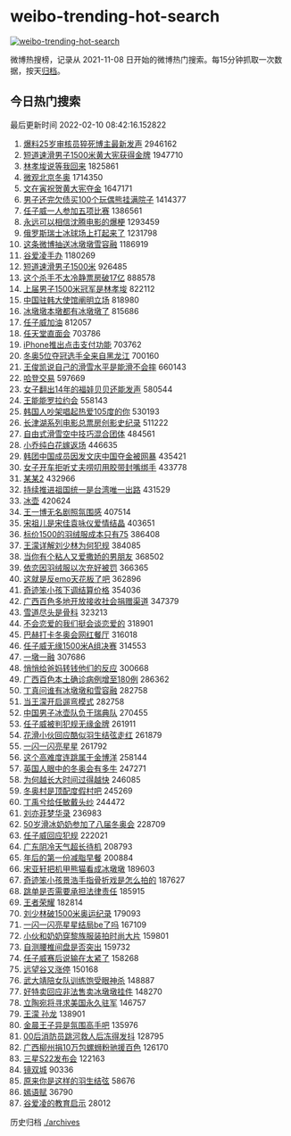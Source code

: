 # weibo-trending-hot-search

[![weibo-trending-hot-search](https://github.com/ameizi/weibo-trending-hot-search/actions/workflows/ci.yml/badge.svg)](https://github.com/ameizi/weibo-trending-hot-search/actions/workflows/ci.yml)

微博热搜榜，记录从 2021-11-08 日开始的微博热门搜索。每15分钟抓取一次数据，按天[归档](./archives)。

## 今日热门搜索

<!-- BEGIN --> 
最后更新时间 2022-02-10 08:42:16.152822 
1. [爆料25岁审核员猝死博主最新发声](https://s.weibo.com/weibo?q=%23%E7%88%86%E6%96%9925%E5%B2%81%E5%AE%A1%E6%A0%B8%E5%91%98%E7%8C%9D%E6%AD%BB%E5%8D%9A%E4%B8%BB%E6%9C%80%E6%96%B0%E5%8F%91%E5%A3%B0%23&Refer=top) 2946162
1. [短道速滑男子1500米黄大宪获得金牌](https://s.weibo.com/weibo?q=%23%E7%9F%AD%E9%81%93%E9%80%9F%E6%BB%91%E7%94%B7%E5%AD%901500%E7%B1%B3%E9%BB%84%E5%A4%A7%E5%AE%AA%E8%8E%B7%E5%BE%97%E9%87%91%E7%89%8C%23&Refer=top) 1947710
1. [林孝埈说等我回来](https://s.weibo.com/weibo?q=%E6%9E%97%E5%AD%9D%E5%9F%88%E8%AF%B4%E7%AD%89%E6%88%91%E5%9B%9E%E6%9D%A5&Refer=top) 1825861
1. [微观北京冬奥](https://s.weibo.com/weibo?q=%23%E5%BE%AE%E8%A7%82%E5%8C%97%E4%BA%AC%E5%86%AC%E5%A5%A5%23&Refer=top) 1714350
1. [文在寅祝贺黄大宪夺金](https://s.weibo.com/weibo?q=%23%E6%96%87%E5%9C%A8%E5%AF%85%E7%A5%9D%E8%B4%BA%E9%BB%84%E5%A4%A7%E5%AE%AA%E5%A4%BA%E9%87%91%23&Refer=top) 1647171
1. [男子还完欠债买100个玩偶熊挂满院子](https://s.weibo.com/weibo?q=%23%E7%94%B7%E5%AD%90%E8%BF%98%E5%AE%8C%E6%AC%A0%E5%80%BA%E4%B9%B0100%E4%B8%AA%E7%8E%A9%E5%81%B6%E7%86%8A%E6%8C%82%E6%BB%A1%E9%99%A2%E5%AD%90%23&Refer=top) 1414377
1. [任子威一人参加五项比赛](https://s.weibo.com/weibo?q=%23%E4%BB%BB%E5%AD%90%E5%A8%81%E4%B8%80%E4%BA%BA%E5%8F%82%E5%8A%A0%E4%BA%94%E9%A1%B9%E6%AF%94%E8%B5%9B%23&Refer=top) 1386561
1. [永远可以相信沈腾电影的爆梗](https://s.weibo.com/weibo?q=%23%E6%B0%B8%E8%BF%9C%E5%8F%AF%E4%BB%A5%E7%9B%B8%E4%BF%A1%E6%B2%88%E8%85%BE%E7%94%B5%E5%BD%B1%E7%9A%84%E7%88%86%E6%A2%97%23&Refer=top) 1293459
1. [俄罗斯瑞士冰球场上打起来了](https://s.weibo.com/weibo?q=%23%E4%BF%84%E7%BD%97%E6%96%AF%E7%91%9E%E5%A3%AB%E5%86%B0%E7%90%83%E5%9C%BA%E4%B8%8A%E6%89%93%E8%B5%B7%E6%9D%A5%E4%BA%86%23&Refer=top) 1231798
1. [这条微博抽送冰墩墩雪容融](https://s.weibo.com/weibo?q=%23%E8%BF%99%E6%9D%A1%E5%BE%AE%E5%8D%9A%E6%8A%BD%E9%80%81%E5%86%B0%E5%A2%A9%E5%A2%A9%E9%9B%AA%E5%AE%B9%E8%9E%8D%23&Refer=top) 1186919
1. [谷爱凌手办](https://s.weibo.com/weibo?q=%23%E8%B0%B7%E7%88%B1%E5%87%8C%E6%89%8B%E5%8A%9E%23&Refer=top) 1180269
1. [短道速滑男子1500米](https://s.weibo.com/weibo?q=%23%E7%9F%AD%E9%81%93%E9%80%9F%E6%BB%91%E7%94%B7%E5%AD%901500%E7%B1%B3%23&Refer=top) 926485
1. [这个杀手不太冷静票房破17亿](https://s.weibo.com/weibo?q=%23%E8%BF%99%E4%B8%AA%E6%9D%80%E6%89%8B%E4%B8%8D%E5%A4%AA%E5%86%B7%E9%9D%99%E7%A5%A8%E6%88%BF%E7%A0%B417%E4%BA%BF%23&Refer=top) 888578
1. [上届男子1500米冠军是林孝埈](https://s.weibo.com/weibo?q=%23%E4%B8%8A%E5%B1%8A%E7%94%B7%E5%AD%901500%E7%B1%B3%E5%86%A0%E5%86%9B%E6%98%AF%E6%9E%97%E5%AD%9D%E5%9F%88%23&Refer=top) 822112
1. [中国驻韩大使馆阐明立场](https://s.weibo.com/weibo?q=%23%E4%B8%AD%E5%9B%BD%E9%A9%BB%E9%9F%A9%E5%A4%A7%E4%BD%BF%E9%A6%86%E9%98%90%E6%98%8E%E7%AB%8B%E5%9C%BA%23&Refer=top) 818980
1. [冰墩墩本墩都有冰墩墩了](https://s.weibo.com/weibo?q=%23%E5%86%B0%E5%A2%A9%E5%A2%A9%E6%9C%AC%E5%A2%A9%E9%83%BD%E6%9C%89%E5%86%B0%E5%A2%A9%E5%A2%A9%E4%BA%86%23&Refer=top) 815686
1. [任子威加油](https://s.weibo.com/weibo?q=%23%E4%BB%BB%E5%AD%90%E5%A8%81%E5%8A%A0%E6%B2%B9%23&Refer=top) 812057
1. [任天堂直面会](https://s.weibo.com/weibo?q=%23%E4%BB%BB%E5%A4%A9%E5%A0%82%E7%9B%B4%E9%9D%A2%E4%BC%9A%23&Refer=top) 703786
1. [iPhone推出点击支付功能](https://s.weibo.com/weibo?q=%23iPhone%E6%8E%A8%E5%87%BA%E7%82%B9%E5%87%BB%E6%94%AF%E4%BB%98%E5%8A%9F%E8%83%BD%23&Refer=top) 703762
1. [冬奥5位夺冠选手全来自黑龙江](https://s.weibo.com/weibo?q=%23%E5%86%AC%E5%A5%A55%E4%BD%8D%E5%A4%BA%E5%86%A0%E9%80%89%E6%89%8B%E5%85%A8%E6%9D%A5%E8%87%AA%E9%BB%91%E9%BE%99%E6%B1%9F%23&Refer=top) 700160
1. [王俊凯说自己的滑雪水平是能滑不会摔](https://s.weibo.com/weibo?q=%23%E7%8E%8B%E4%BF%8A%E5%87%AF%E8%AF%B4%E8%87%AA%E5%B7%B1%E7%9A%84%E6%BB%91%E9%9B%AA%E6%B0%B4%E5%B9%B3%E6%98%AF%E8%83%BD%E6%BB%91%E4%B8%8D%E4%BC%9A%E6%91%94%23&Refer=top) 660143
1. [哈登交易](https://s.weibo.com/weibo?q=%E5%93%88%E7%99%BB%E4%BA%A4%E6%98%93&Refer=top) 597669
1. [女子翻出14年的福娃贝贝还能发声](https://s.weibo.com/weibo?q=%23%E5%A5%B3%E5%AD%90%E7%BF%BB%E5%87%BA14%E5%B9%B4%E7%9A%84%E7%A6%8F%E5%A8%83%E8%B4%9D%E8%B4%9D%E8%BF%98%E8%83%BD%E5%8F%91%E5%A3%B0%23&Refer=top) 580544
1. [王能能罗拉约会](https://s.weibo.com/weibo?q=%23%E7%8E%8B%E8%83%BD%E8%83%BD%E7%BD%97%E6%8B%89%E7%BA%A6%E4%BC%9A%23&Refer=top) 558143
1. [韩国人吵架唱起热爱105度的你](https://s.weibo.com/weibo?q=%E9%9F%A9%E5%9B%BD%E4%BA%BA%E5%90%B5%E6%9E%B6%E5%94%B1%E8%B5%B7%E7%83%AD%E7%88%B1105%E5%BA%A6%E7%9A%84%E4%BD%A0&Refer=top) 530193
1. [长津湖系列电影总票房创影史纪录](https://s.weibo.com/weibo?q=%23%E9%95%BF%E6%B4%A5%E6%B9%96%E7%B3%BB%E5%88%97%E7%94%B5%E5%BD%B1%E6%80%BB%E7%A5%A8%E6%88%BF%E5%88%9B%E5%BD%B1%E5%8F%B2%E7%BA%AA%E5%BD%95%23&Refer=top) 511222
1. [自由式滑雪空中技巧混合团体](https://s.weibo.com/weibo?q=%E8%87%AA%E7%94%B1%E5%BC%8F%E6%BB%91%E9%9B%AA%E7%A9%BA%E4%B8%AD%E6%8A%80%E5%B7%A7%E6%B7%B7%E5%90%88%E5%9B%A2%E4%BD%93&Refer=top) 484561
1. [小乔纯白花嫁返场](https://s.weibo.com/weibo?q=%23%E5%B0%8F%E4%B9%94%E7%BA%AF%E7%99%BD%E8%8A%B1%E5%AB%81%E8%BF%94%E5%9C%BA%23&Refer=top) 446635
1. [韩团中国成员因发文庆中国夺金被网暴](https://s.weibo.com/weibo?q=%23%E9%9F%A9%E5%9B%A2%E4%B8%AD%E5%9B%BD%E6%88%90%E5%91%98%E5%9B%A0%E5%8F%91%E6%96%87%E5%BA%86%E4%B8%AD%E5%9B%BD%E5%A4%BA%E9%87%91%E8%A2%AB%E7%BD%91%E6%9A%B4%23&Refer=top) 435421
1. [女子开车拒听丈夫唠叨用胶带封嘴绑手](https://s.weibo.com/weibo?q=%23%E5%A5%B3%E5%AD%90%E5%BC%80%E8%BD%A6%E6%8B%92%E5%90%AC%E4%B8%88%E5%A4%AB%E5%94%A0%E5%8F%A8%E7%94%A8%E8%83%B6%E5%B8%A6%E5%B0%81%E5%98%B4%E7%BB%91%E6%89%8B%23&Refer=top) 433778
1. [某某2](https://s.weibo.com/weibo?q=%E6%9F%90%E6%9F%902&Refer=top) 432966
1. [持续推进祖国统一是台湾唯一出路](https://s.weibo.com/weibo?q=%23%E6%8C%81%E7%BB%AD%E6%8E%A8%E8%BF%9B%E7%A5%96%E5%9B%BD%E7%BB%9F%E4%B8%80%E6%98%AF%E5%8F%B0%E6%B9%BE%E5%94%AF%E4%B8%80%E5%87%BA%E8%B7%AF%23&Refer=top) 431529
1. [冰壶](https://s.weibo.com/weibo?q=%E5%86%B0%E5%A3%B6&Refer=top) 420624
1. [王一博无名剧照氛围感](https://s.weibo.com/weibo?q=%23%E7%8E%8B%E4%B8%80%E5%8D%9A%E6%97%A0%E5%90%8D%E5%89%A7%E7%85%A7%E6%B0%9B%E5%9B%B4%E6%84%9F%23&Refer=top) 407514
1. [宋祖儿是宋佳袁咏仪爱情结晶](https://s.weibo.com/weibo?q=%23%E5%AE%8B%E7%A5%96%E5%84%BF%E6%98%AF%E5%AE%8B%E4%BD%B3%E8%A2%81%E5%92%8F%E4%BB%AA%E7%88%B1%E6%83%85%E7%BB%93%E6%99%B6%23&Refer=top) 403651
1. [标价1500的羽绒服成本只有75](https://s.weibo.com/weibo?q=%23%E6%A0%87%E4%BB%B71500%E7%9A%84%E7%BE%BD%E7%BB%92%E6%9C%8D%E6%88%90%E6%9C%AC%E5%8F%AA%E6%9C%8975%23&Refer=top) 386408
1. [王濛详解刘少林为何犯规](https://s.weibo.com/weibo?q=%23%E7%8E%8B%E6%BF%9B%E8%AF%A6%E8%A7%A3%E5%88%98%E5%B0%91%E6%9E%97%E4%B8%BA%E4%BD%95%E7%8A%AF%E8%A7%84%23&Refer=top) 384085
1. [当你有个粘人又爱撒娇的男朋友](https://s.weibo.com/weibo?q=%23%E5%BD%93%E4%BD%A0%E6%9C%89%E4%B8%AA%E7%B2%98%E4%BA%BA%E5%8F%88%E7%88%B1%E6%92%92%E5%A8%87%E7%9A%84%E7%94%B7%E6%9C%8B%E5%8F%8B%23&Refer=top) 368502
1. [依恋因羽绒服以次充好被罚](https://s.weibo.com/weibo?q=%23%E4%BE%9D%E6%81%8B%E5%9B%A0%E7%BE%BD%E7%BB%92%E6%9C%8D%E4%BB%A5%E6%AC%A1%E5%85%85%E5%A5%BD%E8%A2%AB%E7%BD%9A%23&Refer=top) 366365
1. [这就是反emo天花板了吧](https://s.weibo.com/weibo?q=%23%E8%BF%99%E5%B0%B1%E6%98%AF%E5%8F%8Demo%E5%A4%A9%E8%8A%B1%E6%9D%BF%E4%BA%86%E5%90%A7%23&Refer=top) 362896
1. [奇迹笨小孩下调结算价格](https://s.weibo.com/weibo?q=%23%E5%A5%87%E8%BF%B9%E7%AC%A8%E5%B0%8F%E5%AD%A9%E4%B8%8B%E8%B0%83%E7%BB%93%E7%AE%97%E4%BB%B7%E6%A0%BC%23&Refer=top) 354036
1. [广西百色多地开放接收社会捐赠渠道](https://s.weibo.com/weibo?q=%23%E5%B9%BF%E8%A5%BF%E7%99%BE%E8%89%B2%E5%A4%9A%E5%9C%B0%E5%BC%80%E6%94%BE%E6%8E%A5%E6%94%B6%E7%A4%BE%E4%BC%9A%E6%8D%90%E8%B5%A0%E6%B8%A0%E9%81%93%23&Refer=top) 347379
1. [雪道尽头是骨科](https://s.weibo.com/weibo?q=%E9%9B%AA%E9%81%93%E5%B0%BD%E5%A4%B4%E6%98%AF%E9%AA%A8%E7%A7%91&Refer=top) 323213
1. [不会恋爱的我们挺会谈恋爱的](https://s.weibo.com/weibo?q=%23%E4%B8%8D%E4%BC%9A%E6%81%8B%E7%88%B1%E7%9A%84%E6%88%91%E4%BB%AC%E6%8C%BA%E4%BC%9A%E8%B0%88%E6%81%8B%E7%88%B1%E7%9A%84%23&Refer=top) 318901
1. [巴赫打卡冬奥会网红餐厅](https://s.weibo.com/weibo?q=%23%E5%B7%B4%E8%B5%AB%E6%89%93%E5%8D%A1%E5%86%AC%E5%A5%A5%E4%BC%9A%E7%BD%91%E7%BA%A2%E9%A4%90%E5%8E%85%23&Refer=top) 316018
1. [任子威无缘1500米A组决赛](https://s.weibo.com/weibo?q=%23%E4%BB%BB%E5%AD%90%E5%A8%81%E6%97%A0%E7%BC%981500%E7%B1%B3A%E7%BB%84%E5%86%B3%E8%B5%9B%23&Refer=top) 314553
1. [一墩一融](https://s.weibo.com/weibo?q=%23%E4%B8%80%E5%A2%A9%E4%B8%80%E8%9E%8D%23&Refer=top) 307686
1. [悄悄给爸妈转钱他们的反应](https://s.weibo.com/weibo?q=%23%E6%82%84%E6%82%84%E7%BB%99%E7%88%B8%E5%A6%88%E8%BD%AC%E9%92%B1%E4%BB%96%E4%BB%AC%E7%9A%84%E5%8F%8D%E5%BA%94%23&Refer=top) 300668
1. [广西百色本土确诊病例增至180例](https://s.weibo.com/weibo?q=%23%E5%B9%BF%E8%A5%BF%E7%99%BE%E8%89%B2%E6%9C%AC%E5%9C%9F%E7%A1%AE%E8%AF%8A%E7%97%85%E4%BE%8B%E5%A2%9E%E8%87%B3180%E4%BE%8B%23&Refer=top) 286362
1. [丁真问谁有冰墩墩和雪容融](https://s.weibo.com/weibo?q=%23%E4%B8%81%E7%9C%9F%E9%97%AE%E8%B0%81%E6%9C%89%E5%86%B0%E5%A2%A9%E5%A2%A9%E5%92%8C%E9%9B%AA%E5%AE%B9%E8%9E%8D%23&Refer=top) 282758
1. [当王濛开启遛弯模式](https://s.weibo.com/weibo?q=%23%E5%BD%93%E7%8E%8B%E6%BF%9B%E5%BC%80%E5%90%AF%E9%81%9B%E5%BC%AF%E6%A8%A1%E5%BC%8F%23&Refer=top) 282758
1. [中国男子冰壶队负于瑞典队](https://s.weibo.com/weibo?q=%23%E4%B8%AD%E5%9B%BD%E7%94%B7%E5%AD%90%E5%86%B0%E5%A3%B6%E9%98%9F%E8%B4%9F%E4%BA%8E%E7%91%9E%E5%85%B8%E9%98%9F%23&Refer=top) 270455
1. [任子威被判犯规无缘金牌](https://s.weibo.com/weibo?q=%23%E4%BB%BB%E5%AD%90%E5%A8%81%E8%A2%AB%E5%88%A4%E7%8A%AF%E8%A7%84%E6%97%A0%E7%BC%98%E9%87%91%E7%89%8C%23&Refer=top) 261911
1. [花滑小伙回应酷似羽生结弦走红](https://s.weibo.com/weibo?q=%23%E8%8A%B1%E6%BB%91%E5%B0%8F%E4%BC%99%E5%9B%9E%E5%BA%94%E9%85%B7%E4%BC%BC%E7%BE%BD%E7%94%9F%E7%BB%93%E5%BC%A6%E8%B5%B0%E7%BA%A2%23&Refer=top) 261879
1. [一闪一闪亮星星](https://s.weibo.com/weibo?q=%E4%B8%80%E9%97%AA%E4%B8%80%E9%97%AA%E4%BA%AE%E6%98%9F%E6%98%9F&Refer=top) 261792
1. [这个高难度连跳属于金博洋](https://s.weibo.com/weibo?q=%23%E8%BF%99%E4%B8%AA%E9%AB%98%E9%9A%BE%E5%BA%A6%E8%BF%9E%E8%B7%B3%E5%B1%9E%E4%BA%8E%E9%87%91%E5%8D%9A%E6%B4%8B%23&Refer=top) 258144
1. [英国人眼中的冬奥会有多牛](https://s.weibo.com/weibo?q=%23%E8%8B%B1%E5%9B%BD%E4%BA%BA%E7%9C%BC%E4%B8%AD%E7%9A%84%E5%86%AC%E5%A5%A5%E4%BC%9A%E6%9C%89%E5%A4%9A%E7%89%9B%23&Refer=top) 247271
1. [为何越长大时间过得越快](https://s.weibo.com/weibo?q=%23%E4%B8%BA%E4%BD%95%E8%B6%8A%E9%95%BF%E5%A4%A7%E6%97%B6%E9%97%B4%E8%BF%87%E5%BE%97%E8%B6%8A%E5%BF%AB%23&Refer=top) 246085
1. [冬奥村是顶配度假村吧](https://s.weibo.com/weibo?q=%23%E5%86%AC%E5%A5%A5%E6%9D%91%E6%98%AF%E9%A1%B6%E9%85%8D%E5%BA%A6%E5%81%87%E6%9D%91%E5%90%A7%23&Refer=top) 245269
1. [丁禹兮给任敏戴头纱](https://s.weibo.com/weibo?q=%23%E4%B8%81%E7%A6%B9%E5%85%AE%E7%BB%99%E4%BB%BB%E6%95%8F%E6%88%B4%E5%A4%B4%E7%BA%B1%23&Refer=top) 244472
1. [刘亦菲梦华录](https://s.weibo.com/weibo?q=%23%E5%88%98%E4%BA%A6%E8%8F%B2%E6%A2%A6%E5%8D%8E%E5%BD%95%23&Refer=top) 236983
1. [50岁滑冰奶奶参加了八届冬奥会](https://s.weibo.com/weibo?q=%2350%E5%B2%81%E6%BB%91%E5%86%B0%E5%A5%B6%E5%A5%B6%E5%8F%82%E5%8A%A0%E4%BA%86%E5%85%AB%E5%B1%8A%E5%86%AC%E5%A5%A5%E4%BC%9A%23&Refer=top) 228709
1. [任子威回应犯规](https://s.weibo.com/weibo?q=%23%E4%BB%BB%E5%AD%90%E5%A8%81%E5%9B%9E%E5%BA%94%E7%8A%AF%E8%A7%84%23&Refer=top) 222021
1. [广东阴冷天气超长待机](https://s.weibo.com/weibo?q=%23%E5%B9%BF%E4%B8%9C%E9%98%B4%E5%86%B7%E5%A4%A9%E6%B0%94%E8%B6%85%E9%95%BF%E5%BE%85%E6%9C%BA%23&Refer=top) 208793
1. [年后的第一份减脂早餐](https://s.weibo.com/weibo?q=%23%E5%B9%B4%E5%90%8E%E7%9A%84%E7%AC%AC%E4%B8%80%E4%BB%BD%E5%87%8F%E8%84%82%E6%97%A9%E9%A4%90%23&Refer=top) 200884
1. [宋亚轩把机甲熊猫看成冰墩墩](https://s.weibo.com/weibo?q=%23%E5%AE%8B%E4%BA%9A%E8%BD%A9%E6%8A%8A%E6%9C%BA%E7%94%B2%E7%86%8A%E7%8C%AB%E7%9C%8B%E6%88%90%E5%86%B0%E5%A2%A9%E5%A2%A9%23&Refer=top) 189603
1. [奇迹笨小孩景浩手指骨折戏是怎么拍的](https://s.weibo.com/weibo?q=%23%E5%A5%87%E8%BF%B9%E7%AC%A8%E5%B0%8F%E5%AD%A9%E6%99%AF%E6%B5%A9%E6%89%8B%E6%8C%87%E9%AA%A8%E6%8A%98%E6%88%8F%E6%98%AF%E6%80%8E%E4%B9%88%E6%8B%8D%E7%9A%84%23&Refer=top) 187627
1. [跳单是否需要承担法律责任](https://s.weibo.com/weibo?q=%23%E8%B7%B3%E5%8D%95%E6%98%AF%E5%90%A6%E9%9C%80%E8%A6%81%E6%89%BF%E6%8B%85%E6%B3%95%E5%BE%8B%E8%B4%A3%E4%BB%BB%23&Refer=top) 185915
1. [王者荣耀](https://s.weibo.com/weibo?q=%23%E7%8E%8B%E8%80%85%E8%8D%A3%E8%80%80%23&Refer=top) 182814
1. [刘少林破1500米奥运纪录](https://s.weibo.com/weibo?q=%23%E5%88%98%E5%B0%91%E6%9E%97%E7%A0%B41500%E7%B1%B3%E5%A5%A5%E8%BF%90%E7%BA%AA%E5%BD%95%23&Refer=top) 179093
1. [一闪一闪亮星星结局be了吗](https://s.weibo.com/weibo?q=%23%E4%B8%80%E9%97%AA%E4%B8%80%E9%97%AA%E4%BA%AE%E6%98%9F%E6%98%9F%E7%BB%93%E5%B1%80be%E4%BA%86%E5%90%97%23&Refer=top) 167109
1. [小伙和奶奶穿黎族服装拍时尚大片](https://s.weibo.com/weibo?q=%23%E5%B0%8F%E4%BC%99%E5%92%8C%E5%A5%B6%E5%A5%B6%E7%A9%BF%E9%BB%8E%E6%97%8F%E6%9C%8D%E8%A3%85%E6%8B%8D%E6%97%B6%E5%B0%9A%E5%A4%A7%E7%89%87%23&Refer=top) 159801
1. [自测腰椎间盘是否突出](https://s.weibo.com/weibo?q=%E8%87%AA%E6%B5%8B%E8%85%B0%E6%A4%8E%E9%97%B4%E7%9B%98%E6%98%AF%E5%90%A6%E7%AA%81%E5%87%BA&Refer=top) 159732
1. [任子威赛后说输在太紧了](https://s.weibo.com/weibo?q=%23%E4%BB%BB%E5%AD%90%E5%A8%81%E8%B5%9B%E5%90%8E%E8%AF%B4%E8%BE%93%E5%9C%A8%E5%A4%AA%E7%B4%A7%E4%BA%86%23&Refer=top) 158268
1. [远望谷又涨停](https://s.weibo.com/weibo?q=%23%E8%BF%9C%E6%9C%9B%E8%B0%B7%E5%8F%88%E6%B6%A8%E5%81%9C%23&Refer=top) 150168
1. [武大靖陪女队训练饱受眼神杀](https://s.weibo.com/weibo?q=%23%E6%AD%A6%E5%A4%A7%E9%9D%96%E9%99%AA%E5%A5%B3%E9%98%9F%E8%AE%AD%E7%BB%83%E9%A5%B1%E5%8F%97%E7%9C%BC%E7%A5%9E%E6%9D%80%23&Refer=top) 148887
1. [好特卖回应非法售卖冰墩墩挂件](https://s.weibo.com/weibo?q=%23%E5%A5%BD%E7%89%B9%E5%8D%96%E5%9B%9E%E5%BA%94%E9%9D%9E%E6%B3%95%E5%94%AE%E5%8D%96%E5%86%B0%E5%A2%A9%E5%A2%A9%E6%8C%82%E4%BB%B6%23&Refer=top) 148270
1. [立陶宛将寻求美国永久驻军](https://s.weibo.com/weibo?q=%23%E7%AB%8B%E9%99%B6%E5%AE%9B%E5%B0%86%E5%AF%BB%E6%B1%82%E7%BE%8E%E5%9B%BD%E6%B0%B8%E4%B9%85%E9%A9%BB%E5%86%9B%23&Refer=top) 146757
1. [王濛 孙龙](https://s.weibo.com/weibo?q=%E7%8E%8B%E6%BF%9B%20%E5%AD%99%E9%BE%99&Refer=top) 138901
1. [金晨王子异是氛围高手吧](https://s.weibo.com/weibo?q=%23%E9%87%91%E6%99%A8%E7%8E%8B%E5%AD%90%E5%BC%82%E6%98%AF%E6%B0%9B%E5%9B%B4%E9%AB%98%E6%89%8B%E5%90%A7%23&Refer=top) 135976
1. [00后消防员跳河救人后冻得发抖](https://s.weibo.com/weibo?q=%2300%E5%90%8E%E6%B6%88%E9%98%B2%E5%91%98%E8%B7%B3%E6%B2%B3%E6%95%91%E4%BA%BA%E5%90%8E%E5%86%BB%E5%BE%97%E5%8F%91%E6%8A%96%23&Refer=top) 128795
1. [广西柳州捐10万包螺蛳粉驰援百色](https://s.weibo.com/weibo?q=%23%E5%B9%BF%E8%A5%BF%E6%9F%B3%E5%B7%9E%E6%8D%9010%E4%B8%87%E5%8C%85%E8%9E%BA%E8%9B%B3%E7%B2%89%E9%A9%B0%E6%8F%B4%E7%99%BE%E8%89%B2%23&Refer=top) 126170
1. [三星S22发布会](https://s.weibo.com/weibo?q=%23%E4%B8%89%E6%98%9FS22%E5%8F%91%E5%B8%83%E4%BC%9A%23&Refer=top) 122163
1. [镜双城](https://s.weibo.com/weibo?q=%E9%95%9C%E5%8F%8C%E5%9F%8E&Refer=top) 90336
1. [原来你是这样的羽生结弦](https://s.weibo.com/weibo?q=%23%E5%8E%9F%E6%9D%A5%E4%BD%A0%E6%98%AF%E8%BF%99%E6%A0%B7%E7%9A%84%E7%BE%BD%E7%94%9F%E7%BB%93%E5%BC%A6%23&Refer=top) 58676
1. [嫣语赋](https://s.weibo.com/weibo?q=%E5%AB%A3%E8%AF%AD%E8%B5%8B&Refer=top) 36790
1. [谷爱凌的教育启示](https://s.weibo.com/weibo?q=%23%E8%B0%B7%E7%88%B1%E5%87%8C%E7%9A%84%E6%95%99%E8%82%B2%E5%90%AF%E7%A4%BA%23&Refer=top) 28012
<!-- END -->

历史归档 [./archives](./archives)

